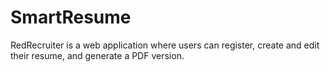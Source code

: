 # SmartResume
RedRecruiter is a web application where users can register, create and edit their resume, and generate a PDF version. 
